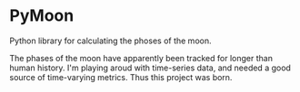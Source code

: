 # PyMoon
Python library for calculating the phoses of the moon.

The phases of the moon have apparently been tracked for longer than human history.
I'm playing aroud with time-series data, and needed a good source of time-varying metrics.
Thus this project was born.
